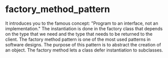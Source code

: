 # factory_method_pattern
It introduces you to the famous  concept: "Program to an interface, not an implementation." The instantiation is done  in the factory class that depends on the type that we need and the type that needs to  be returned to the client. The factory method pattern is one of the most used patterns in software designs.  The purpose of this pattern is to abstract the creation of an object. The factory  method lets a class defer instantiation to subclasses.
